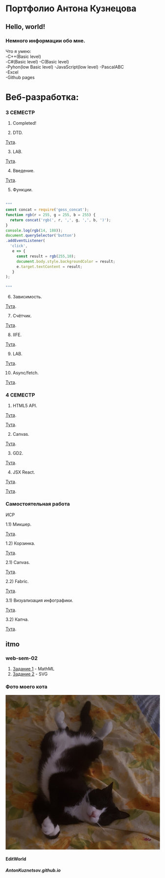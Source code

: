 # Портфолио Антона Кузнецова
## Hello, world!
### Немного информации обо мне.
Что я умею:  
-C++(Basic level)  
-С#(Basic level)
-С(Basic level)  
-Pyhon(low Basic level)
-JavaScript(low level)
-PascalABC  
-Excel  
-Github pages  

# Веб-разработка:
### 3 СЕМЕСТР



1) Completed!

2) DTD.

[Тута](https://github.com/Fourwqw/AntonKuznetsov.github.io/tree/master/part2).

3) LAB.

[Тута](https://github.com/Fourwqw/AntonKuznetsov.github.io/tree/master/part2).

4) Введение.

[Тута](https://kodaktor.ru/task_18c81).

5) Функции. 

```JavaScript 

"""
const concat = require('goss_concat');
function rgb(r = 255, g = 255, b = 255) {
  return concat('rgb(', r, ',', g, ',', b, ')');
}
console.log(rgb(14, 188)); 
document.querySelector('button')
.addEventListener(
  'click',
   e => {
     const result = rgb(255,10);
     document.body.style.backgroundColor = result;
     e.target.textContent = result; 
   }
);

"""

```
6) Зависимость.

[Тута](https://kodaktor.ru/task_func_8589b).

7) Счётчик.

[Тута](https://kodaktor.ru/2c4cefb_bbbd4).

8) IIFE.

[Тута](https://kodaktor.ru/16102018_8cd7e).

9) LAB.

[Тута](https://kodaktor.ru/08fd736_140f4).

10) Async/fetch. 

[Тута](https://kodaktor.ru/13112018_04372).

### 4 СЕМЕСТР

1) HTML5 API.

[Тута](https://kodaktor.ru/be8e0d3_368bd).

[Тута](https://kodaktor.ru/custom_39cb4).

2) Canvas.

[Тута](https://kodaktor.ru/3b1c96e_a3ff8).

3) GD2. 

[Тута](https://kodaktor.ru/30_4ce74).

4) JSX React.

[Тута](https://react-ev3dxr.stackblitz.io).

[Тута](https://stackblitz.com/edit/react-ev3dxr).

### Самостоятельная работа

ИСР

1.1) Микшер. 

[Тута](https://kodaktor.ru/1dc8cc3).

1.2) Корзинка.

[Тута](https://kodaktor.ru/custom_39cb4).

2.1) Canvas.

[Тута](https://kodaktor.ru/3b1c96e_a3ff8).

2.2) Fabric.

[Тута](https://kodaktor.ru/0f1bb39_5517a).

3.1) Визуализация инфографики.

[Тута](https://kodaktor.ru/0f1bb39).

3.2) Капча.

[Тута](https://kodaktor.ru/33b25ec).

## itmo
### web-sem-02
1) [Задание 1](https://github.com/Fourwqw/itmo-web-sem2/tree/main/Math-ML/) - MathML
2) [Задание 2](https://github.com/Fourwqw/itmo-web-sem2/tree/main/SVG/) - SVG

### Фото моего кота
![MyCat](руби.jpg "Mimimi")
#### EditWorld
##### AntonKuznetsov.github.io
